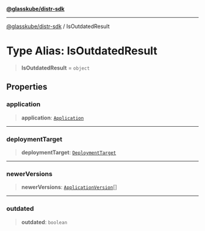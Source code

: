 [**@glasskube/distr-sdk**](../README.md)

---

[@glasskube/distr-sdk](../README.md) / IsOutdatedResult

# Type Alias: IsOutdatedResult

> **IsOutdatedResult** = `object`

## Properties

### application

> **application**: [`Application`](../interfaces/Application.md)

---

### deploymentTarget

> **deploymentTarget**: [`DeploymentTarget`](../interfaces/DeploymentTarget.md)

---

### newerVersions

> **newerVersions**: [`ApplicationVersion`](../interfaces/ApplicationVersion.md)[]

---

### outdated

> **outdated**: `boolean`
